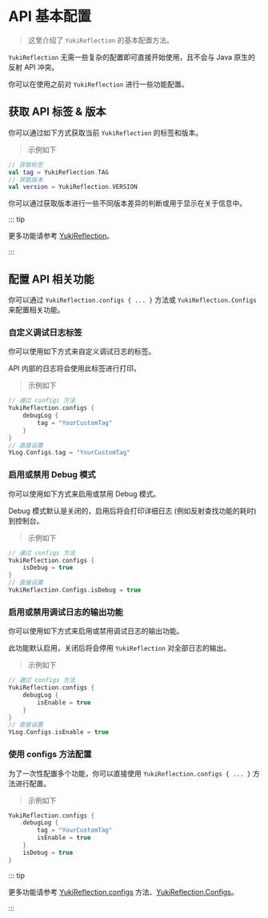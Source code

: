 # API 基本配置

> 这里介绍了 `YukiReflection` 的基本配置方法。

`YukiReflection` 无需一些复杂的配置即可直接开始使用，且不会与 Java 原生的反射 API 冲突。

你可以在使用之前对 `YukiReflection` 进行一些功能配置。

## 获取 API 标签 & 版本

你可以通过如下方式获取当前 `YukiReflection` 的标签和版本。

> 示例如下

```kotlin
// 获取标签
val tag = YukiReflection.TAG
// 获取版本
val version = YukiReflection.VERSION
```

你可以通过获取版本进行一些不同版本差异的判断或用于显示在关于信息中。

::: tip

更多功能请参考 [YukiReflection](../api/public/com/DreamMoonCai/YukiReflection/YukiReflection)。

:::

## 配置 API 相关功能

你可以通过 `YukiReflection.configs { ... }` 方法或 `YukiReflection.Configs` 来配置相关功能。

### 自定义调试日志标签

你可以使用如下方式来自定义调试日志的标签。

API 内部的日志将会使用此标签进行打印。

> 示例如下

```kotlin
// 通过 configs 方法
YukiReflection.configs {
    debugLog {
        tag = "YourCustomTag"
    }
}
// 直接设置
YLog.Configs.tag = "YourCustomTag"
```

### 启用或禁用 Debug 模式

你可以使用如下方式来启用或禁用 Debug 模式。

Debug 模式默认是关闭的，启用后将会打印详细日志 (例如反射查找功能的耗时) 到控制台。

> 示例如下

```kotlin
// 通过 configs 方法
YukiReflection.configs {
    isDebug = true
}
// 直接设置
YukiReflection.Configs.isDebug = true
```

### 启用或禁用调试日志的输出功能

你可以使用如下方式来启用或禁用调试日志的输出功能。

此功能默认启用，关闭后将会停用 `YukiReflection` 对全部日志的输出。

> 示例如下

```kotlin
// 通过 configs 方法
YukiReflection.configs {
    debugLog {
        isEnable = true
    }
}
// 直接设置
YLog.Configs.isEnable = true
```

### 使用 configs 方法配置

为了一次性配置多个功能，你可以直接使用 `YukiReflection.configs { ... }` 方法进行配置。

> 示例如下

```kotlin
YukiReflection.configs {
    debugLog {
        tag = "YourCustomTag"
        isEnable = true
    }
    isDebug = true
}
```

::: tip

更多功能请参考 [YukiReflection.configs](../api/public/com/DreamMoonCai/YukiReflection/YukiReflection#configs-method) 方法、[YukiReflection.Configs](../api/public/com/DreamMoonCai/YukiReflection/YukiReflection#configs-object)。

:::